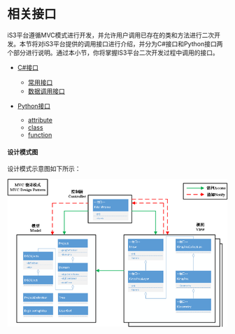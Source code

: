 # 相关接口

iS3平台遵循MVC模式进行开发，并允许用户调用已存在的类和方法进行二次开发。本节将对iS3平台提供的调用接口进行介绍，并分为C#接口和Python接口两个部分进行说明。通过本小节，你将掌握IS3平台二次开发过程中调用的接口。

   * [C#接口](./section4/part1.md)
        * [常用接口](./section4/part1/常用接口.md)
        * [数据调用接口](./section4/part1/数据调用接口.md)
        
   * [Python接口](./section4/part2.md)
        * [attribute](./section4/part2/attribute.md)
        * [class](./section4/part2/class.md)
        * [function](./section4/part2/function.md) 



#### 设计模式图

设计模式示意图如下所示：

<img src="./img/DP.png" style="zoom:75%;" />